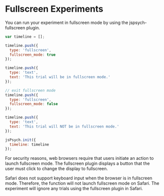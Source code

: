 # Fullscreen Experiments

You can run your experiment in fullscreen mode by using the jspsych-fullscreen plugin.

```javascript
var timeline = [];

timeline.push({
  type: 'fullscreen',
  fullscreen_mode: true
});

timeline.push({
  type: 'text',
  text: 'This trial will be in fullscreen mode.'
});

// exit fullscreen mode
timeline.push({
  type: 'fullscreen',
  fullscreen_mode: false
});

timeline.push({
  type: 'text',
  text: 'This trial will NOT be in fullscreen mode.'
});

jsPsych.init({
  timeline: timeline
});
```

For security reasons, web browsers require that users initiate an action to launch fullscreen mode. The fullscreen plugin displays a button that the user must click to change the display to fullscreen.

Safari does not support keyboard input when the browser is in fullscreen mode. Therefore, the function will not launch fullscreen mode on Safari. The experiment will ignore any trials using the fullscreen plugin in Safari.
